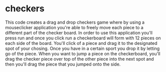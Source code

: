 # checkers
This code creates a drag and drop checkers game where by using a mouseclicker application you're able to freely move each piece to a different part of the checker board. In order to use this application you'll press run and once you click run a checkerboard will form with 12 pieces on each side of the board. You'll click of a piece and drag it to the designated spot of your chosing. Once you have in a certain sport you drop it by letting go of the piece. When you want to jump a piece on the checkerboard, you'll drag the checker piece over top of the other piece into the next spot and then you'll drag the piece that you jumped onto the side. 
